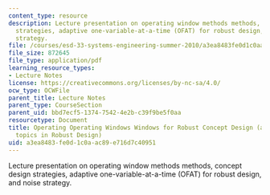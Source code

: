 ```yaml
---
content_type: resource
description: Lecture presentation on operating window methods methods, concept design
  strategies, adaptive one-variable-at-a-time (OFAT) for robust design, and noise
  strategy.
file: /courses/esd-33-systems-engineering-summer-2010/a3ea8483fe0d1c0aac89e716d7c40951_MITESD_33SUM10_lec12.pdf
file_size: 872645
file_type: application/pdf
learning_resource_types:
- Lecture Notes
license: https://creativecommons.org/licenses/by-nc-sa/4.0/
ocw_type: OCWFile
parent_title: Lecture Notes
parent_type: CourseSection
parent_uid: bbd7ecf5-1374-7542-4e2b-c39f9be5f0aa
resourcetype: Document
title: Operating Operating Windows Windows for Robust Concept Design (and other advanced
  topics in Robust Design)
uid: a3ea8483-fe0d-1c0a-ac89-e716d7c40951
---
```

Lecture presentation on operating window methods methods, concept design strategies, adaptive one-variable-at-a-time (OFAT) for robust design, and noise strategy.